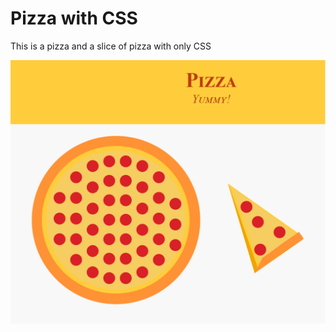 # Pizza with CSS

This is a pizza and a slice of pizza with only CSS

![Pizza preview](https://github.com/Rebeca-RaGe/pizza-css/blob/master/pizza-preview.png)
